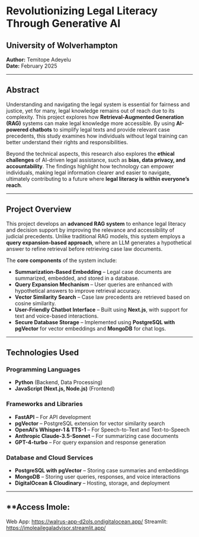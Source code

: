# Revolutionizing Legal Literacy Through Generative AI

## **University of Wolverhampton**  
**Author:** Temitope Adeyelu  
**Date:** February 2025  

---

## **Abstract**  
Understanding and navigating the legal system is essential for fairness and justice, yet for many, legal knowledge remains out of reach due to its complexity. This project explores how **Retrieval-Augmented Generation (RAG)** systems can make legal knowledge more accessible. By using **AI-powered chatbots** to simplify legal texts and provide relevant case precedents, this study examines how individuals without legal training can better understand their rights and responsibilities.  

Beyond the technical aspects, this research also explores the **ethical challenges** of AI-driven legal assistance, such as **bias, data privacy, and accountability**. The findings highlight how technology can empower individuals, making legal information clearer and easier to navigate, ultimately contributing to a future where **legal literacy is within everyone’s reach**.

---

## **Project Overview**  
This project develops an **advanced RAG system** to enhance legal literacy and decision support by improving the relevance and accessibility of judicial precedents. Unlike traditional RAG models, this system employs a **query expansion-based approach**, where an LLM generates a hypothetical answer to refine retrieval before retrieving case law documents.

The **core components** of the system include:  
- **Summarization-Based Embedding** – Legal case documents are summarized, embedded, and stored in a database.  
- **Query Expansion Mechanism** – User queries are enhanced with hypothetical answers to improve retrieval accuracy.  
- **Vector Similarity Search** – Case law precedents are retrieved based on cosine similarity.  
- **User-Friendly Chatbot Interface** – Built using **Next.js**, with support for text and voice-based interactions.  
- **Secure Database Storage** – Implemented using **PostgreSQL with pgVector** for vector embeddings and **MongoDB** for chat logs.  

---

## **Technologies Used**  
### **Programming Languages**  
- **Python** (Backend, Data Processing)  
- **JavaScript (Next.js, Node.js)** (Frontend)  

### **Frameworks and Libraries**  
- **FastAPI** – For API development  
- **pgVector** – PostgreSQL extension for vector similarity search  
- **OpenAI’s Whisper-1 & TTS-1** – For Speech-to-Text and Text-to-Speech  
- **Anthropic Claude-3.5-Sonnet** – For summarizing case documents  
- **GPT-4-turbo** – For query expansion and response generation  

### **Database and Cloud Services**  
- **PostgreSQL with pgVector** – Storing case summaries and embeddings  
- **MongoDB** – Storing user queries, responses, and voice interactions  
- **DigitalOcean & Cloudinary** – Hosting, storage, and deployment  

---

## **Access Imole:
Web App: https://walrus-app-d2ols.ondigitalocean.app/
Streamlit: https://imoleailegaladvisor.streamlit.app/
